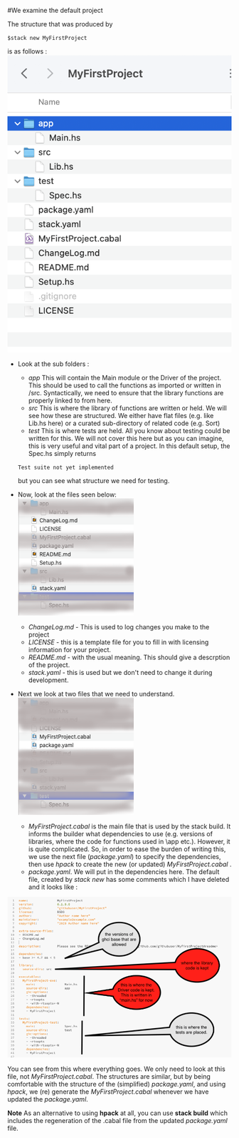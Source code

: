 #We examine the default project

The structure that was produced by 

~~~
$stack new MyFirstProject 
~~~

is as follows : 
![Structure of default stack structure(MyFirstProject)](./img/01.png)

- Look at the sub folders :
  - *app*   This will contain the Main module or the Driver of the project. This should be used to call the functions as imported or written in /src. Syntactically, we need to ensure that the library functions are properly linked to from here. 
  - *src*   This is where the library of functions are written or held. We will see how these are structured. We either have flat files (e.g. like Lib.hs here) or a curated sub-directory of related code (e.g. Sort)
  - *test*  This is where tests are held. All you know about testing could be written for this. We will not cover this here but as you can imagine, this is very useful and vital part of a project. In this default setup, the Spec.hs simply returns 
  
  ~~~
  Test suite not yet implemented 
  ~~~
  but you can see what structure we need for testing. 

 - Now, look at the files seen below: 
![Files we will not be further examining](./img/06.png)
   - *ChangeLog.md* - This is used to log changes you make to the project
   - *LICENSE* - this is a template file for you to fill in with licensing information for your project.
   - *README.md*  - with the usual meaning. This should give a descrption of the project. 
   - *stack.yaml* - this is used but we don't need to change it during development. 

- Next we look at two files that we need to understand. 
  ![Files that merit further examining](./img/07.png)
   - *MyFirstProject.cabal* is the main file that is used by the stack build. It informs the builder what dependencies to use (e.g. versions of libraries, where the code for functions used in \app etc.). However, it is quite complicated. So, in order to ease the burden of writing this, we use the next file (*package.yaml*) to specify the dependencies, then use *hpack* to create the new (or updated) *MyFirstProject.cabal* .
   - *package.yaml*. We will put in the dependencies here. The default file, created by *stack new* has some comments which I have deleted and it looks like :

 ![Initial version of package.yaml](./img/08.png)

 You can see from this where everything goes. We only need to look at this file, not *MyFirstProject.cabal*. The structures are similar, but by being comfortable with the structure of the (simplified) *package.yaml*, and using *hpack*, we (re) generate the *MyFirstProject.cabal* whenever we have updated the *package.yaml*.

  **Note** As an alternative to using **hpack** at all, you can use **stack build** which includes the regeneration  of the  .cabal file from the updated *package.yaml* file. 